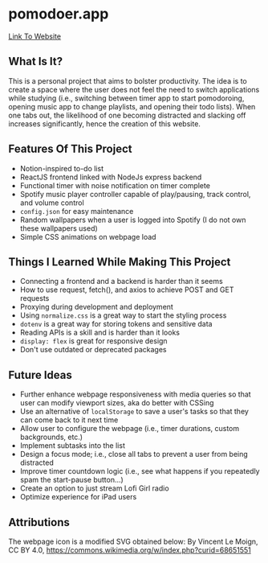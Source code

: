 # pomodoer.app
[Link To Website](https://carlxw.github.io/pomodoer.app/)

## What Is It?
This is a personal project that aims to bolster productivity. The idea is to create a space where the user does not feel the need to switch applications while studying (i.e., switching between timer app to start pomodoroing, opening music app to change playlists, and opening their todo lists). When one tabs out, the likelihood of one becoming distracted and slacking off increases significantly, hence the creation of this website.

## Features Of This Project
* Notion-inspired to-do list
* ReactJS frontend linked with NodeJs express backend
* Functional timer with noise notification on timer complete
* Spotify music player controller capable of play/pausing, track control, and volume control
* `config.json` for easy maintenance 
* Random wallpapers when a user is logged into Spotify (I do not own these wallpapers used)
* Simple CSS animations on webpage load

## Things I Learned While Making This Project
* Connecting a frontend and a backend is harder than it seems 
* How to use request, fetch(), and axios to achieve POST and GET requests
* Proxying during development and deployment
* Using `normalize.css` is a great way to start the styling process
* `dotenv` is a great way for storing tokens and sensitive data
* Reading APIs is a skill and is harder than it looks
* `display: flex` is great for responsive design
* Don't use outdated or deprecated packages

## Future Ideas
* Further enhance webpage responsiveness with media queries so that user can modify viewport sizes, aka do better with CSSing
* Use an alternative of `localStorage` to save a user's tasks so that they can come back to it next time
* Allow user to configure the webpage (i.e., timer durations, custom backgrounds, etc.)
* Implement subtasks into the list
* Design a focus mode; i.e., close all tabs to prevent a user from being distracted
* Improve timer countdown logic (i.e., see what happens if you repeatedly spam the start-pause button...)
* Create an option to just stream Lofi Girl radio
* Optimize experience for iPad users

## Attributions
The webpage icon is a modified SVG obtained below:
By Vincent Le Moign, CC BY 4.0, https://commons.wikimedia.org/w/index.php?curid=68651551
